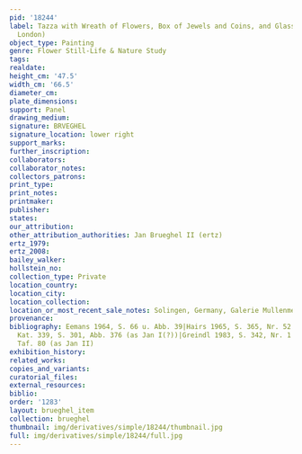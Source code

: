 ```yaml
---
pid: '18244'
label: Tazza with Wreath of Flowers, Box of Jewels and Coins, and Glass Vase (Christie&apos;s,
  London)
object_type: Painting
genre: Flower Still-Life & Nature Study
tags: 
realdate: 
height_cm: '47.5'
width_cm: '66.5'
diameter_cm: 
plate_dimensions: 
support: Panel
drawing_medium: 
signature: BRVEGHEL
signature_location: lower right
support_marks: 
further_inscription: 
collaborators: 
collaborator_notes: 
collectors_patrons: 
print_type: 
print_notes: 
printmaker: 
publisher: 
states: 
our_attribution: 
other_attribution_authorities: Jan Brueghel II (ertz)
ertz_1979: 
ertz_2008: 
bailey_walker: 
hollstein_no: 
collection_type: Private
location_country: 
location_city: 
location_collection: 
location_or_most_recent_sale_notes: Solingen, Germany, Galerie Mullenmeister
provenance: 
bibliography: Eemans 1964, S. 66 u. Abb. 39|Hairs 1965, S. 365, Nr. 52|Ertz 1979,
  Kat. 339, S. 301, Abb. 376 (as Jan I(?))|Greindl 1983, S. 342, Nr. 1 Abb. S. 51.
  Taf. 80 (as Jan II)
exhibition_history: 
related_works: 
copies_and_variants: 
curatorial_files: 
external_resources: 
biblio: 
order: '1283'
layout: brueghel_item
collection: brueghel
thumbnail: img/derivatives/simple/18244/thumbnail.jpg
full: img/derivatives/simple/18244/full.jpg
---
```

